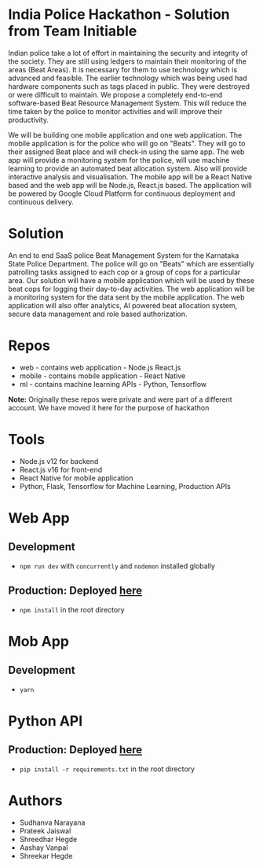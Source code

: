 # India Police Hackathon - Solution from Team Initiable

Indian police take a lot of effort in maintaining the security and integrity of the society. They are still using ledgers to maintain their monitoring of the areas (Beat Areas). It is necessary for them to use technology which is advanced and feasible. The earlier technology which was being used had hardware components such as tags placed in public. They were destroyed or were difficult to maintain. We propose a completely end-to-end software-based Beat Resource Management System. This will reduce the time taken by the police to monitor activities and will improve their productivity.

We will be building one mobile application and one web application. The mobile application is for the police who will go on "Beats". They will go to their assigned Beat place and will check-in using the same app. The web app will provide a monitoring system for the police, will use machine learning to provide an automated beat allocation system. Also will provide interactive analysis and visualisation. The mobile app will be a React Native based and the web app will be Node.js, React.js based. The application will be powered by Google Cloud Platform for continuous deployment and continuous delivery.

# Solution

An end to end SaaS police Beat Management System for the Karnataka State Police Department. The police will go on "Beats" which are essentially patrolling tasks assigned to each cop or a group of cops for a particular area. Our solution will have a mobile application which will be used by these beat cops for logging their day-to-day activities. The web application will be a monitoring system for the data sent by the mobile application. The web application will also offer analytics, AI powered beat allocation system, secure data management and role based authorization. 

# Repos

* web - contains web application - Node.js React.js
* mobile - contains mobile application - React Native
* ml - contains machine learning APIs - Python, Tensorflow

**Note:** Originally these repos were private and were part of a different account. We have moved it here for the purpose of hackathon

# Tools

* Node.js v12 for backend
* React.js v16 for front-end
* React Native for mobile application
* Python, Flask, Tensorflow for Machine Learning, Production APIs

# Web App

## Development

* ```npm run dev``` with ```concurrently``` and ```nodemon``` installed globally

## Production: Deployed [here](https://india-police.herokuapp.com)

* ```npm install``` in the root directory


# Mob App 

## Development

* ```yarn``` 

# Python API

## Production: Deployed [here](https://india-police-ml-api.herokuapp.com)

* ```pip install -r requirements.txt``` in the root directory


# Authors
* Sudhanva Narayana
* Prateek Jaiswal
* Shreedhar Hegde
* Aashay Vanpal
* Shreekar Hegde
